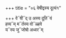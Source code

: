 +++
title = "०६ वेषीद्वस्य दूत्यं१"

+++
वे᳓षी᳓द् उ अस्य दूति᳓यं  
हव्य᳓म् म᳓र्तस्य वो᳓ळ्हवे  
य᳓स्य जु᳓जोषो अध्वर᳓म्